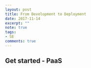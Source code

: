 ```yaml
---
layout: post
title: From Development to Deployment
date: 2017-11-14
excerpt: ""
note: true
tags: 
- SE
comments: true
---
```


## Get started - PaaS


